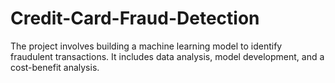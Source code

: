 # Credit-Card-Fraud-Detection
The project involves building a machine learning model to identify fraudulent transactions. It includes data analysis, model development, and a cost-benefit analysis.
